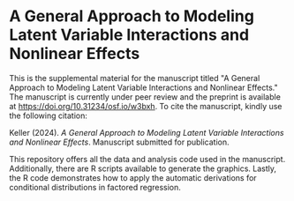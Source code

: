 # A General Approach to Modeling Latent Variable Interactions and Nonlinear Effects

This is the supplemental material for the manuscript titled "A General Approach to Modeling Latent Variable Interactions and Nonlinear Effects." The manuscript is currently under peer review and the preprint is available at https://doi.org/10.31234/osf.io/w3bxh. To cite the manuscript, kindly use the following citation:

Keller (2024). *A General Approach to Modeling Latent Variable Interactions and Nonlinear Effects*. Manuscript submitted for publication.

This repository offers all the data and analysis code used in the manuscript. Additionally, there are R scripts available to generate the graphics. Lastly, the R code demonstrates how to apply the automatic derivations for conditional distributions in factored regression.
